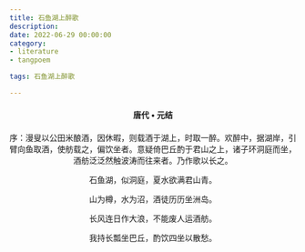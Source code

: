 ```yaml
---
title: 石鱼湖上醉歌
description:
date: 2022-06-29 00:00:00
category:
- literature
- tangpoem

tags: 石鱼湖上醉歌

---
```


<div id="poem-author">
唐代 • 元结
</div>
<div id="poem-body">
<p class="poem-paragraph">序：漫叟以公田米酿酒，因休暇，则载酒于湖上，时取一醉。欢醉中，据湖岸，引臂向鱼取酒，使舫载之，偏饮坐者。意疑倚巴丘酌于君山之上，诸子环洞庭而坐，酒舫泛泛然触波涛而往来者。乃作歌以长之。</p>
<p class="poem-paragraph"></p>
<p class="poem-paragraph">石鱼湖，似洞庭，夏水欲满君山青。</p>
<p class="poem-paragraph">山为樽，水为沼，酒徒历历坐洲岛。</p>
<p class="poem-paragraph">长风连日作大浪，不能废人运酒舫。</p>
<p class="poem-paragraph">我持长瓢坐巴丘，酌饮四坐以散愁。</p>

</div>

<style>

#poem-author {
    width: 100%;
    text-align: center;
    margin: 20px 0;
    font-weight: bold;
}
#poem-body {
    width: 100%;
    text-align: center;
}
.poem-paragraph {
    font-family: "仿宋"
}

</style>
